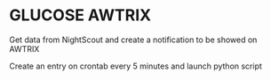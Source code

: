 # GLUCOSE AWTRIX

Get data from NightScout and create a notification to be showed on AWTRIX

Create an entry on crontab every 5 minutes and launch python script

